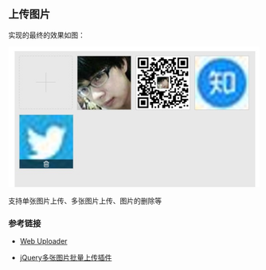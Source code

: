 ## 上传图片

实现的最终的效果如图：

![addPic](./images/addPic.png)

支持单张图片上传、多张图片上传、图片的删除等


### 参考链接

- [Web Uploader](http://fex.baidu.com/webuploader/)

- [jQuery多张图片批量上传插件](http://sc.chinaz.com/jiaoben/140716372970.htm)